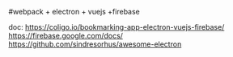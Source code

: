 #webpack + electron + vuejs +firebase

doc:
https://coligo.io/bookmarking-app-electron-vuejs-firebase/
https://firebase.google.com/docs/
https://github.com/sindresorhus/awesome-electron
